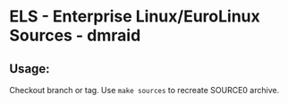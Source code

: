 # ELS - Enterprise Linux/EuroLinux Sources - dmraid
 
## Usage:
  Checkout branch or tag. Use `make sources` to recreate  SOURCE0 archive.
